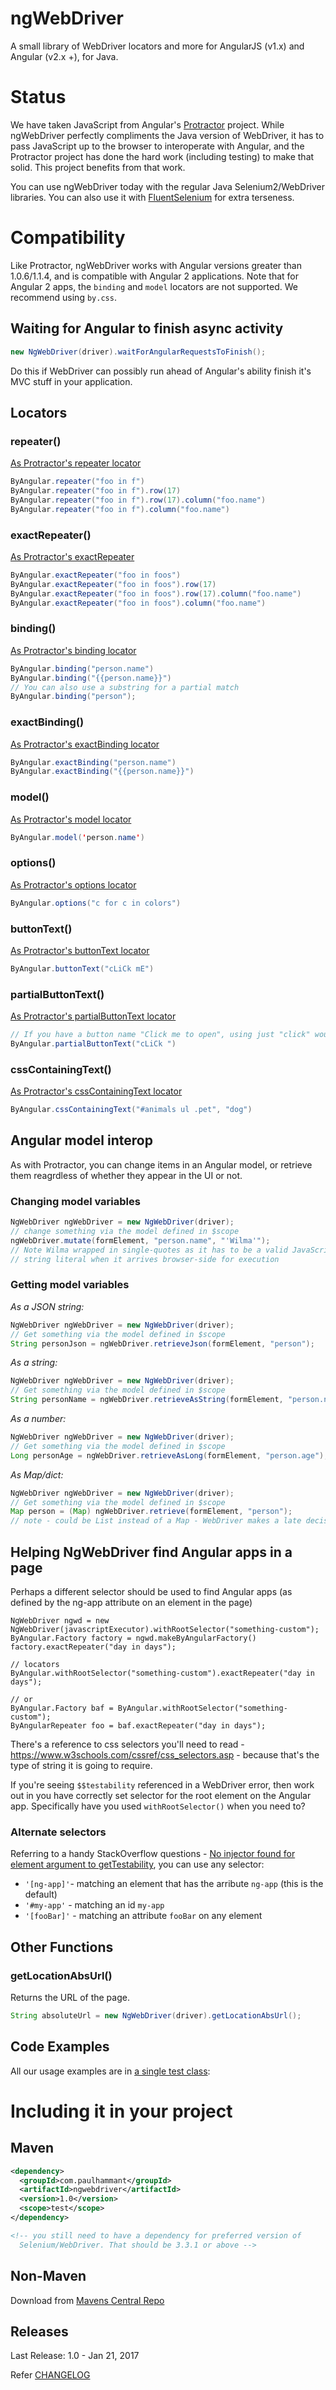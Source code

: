# ngWebDriver

A small library of WebDriver locators and more for AngularJS (v1.x) and Angular (v2.x +), for Java.

# Status

We have taken JavaScript from Angular's [Protractor](https://github.com/angular/protractor) project. While ngWebDriver perfectly
compliments the Java version of WebDriver, it has to pass JavaScript up to the browser to interoperate with Angular, and the
Protractor project has done the hard work (including testing) to make that solid. This project benefits from that work.

You can use ngWebDriver today with the regular Java Selenium2/WebDriver libraries. You can also use it with
[FluentSelenium](https://github.com/SeleniumHQ/fluent-selenium) for extra terseness.


# Compatibility

Like Protractor, ngWebDriver works with Angular versions greater than 1.0.6/1.1.4, and is compatible with Angular 2 applications. 
Note that for Angular 2 apps, the `binding` and `model` locators are not supported. We recommend using `by.css`.

## Waiting for Angular to finish async activity

```java
new NgWebDriver(driver).waitForAngularRequestsToFinish();
```

Do this if WebDriver can possibly run ahead of Angular's ability finish it's MVC stuff in your application.

## Locators

### repeater()

[As Protractor's repeater locator](https://angular.github.io/protractor/#/api?view=ProtractorBy.prototype.repeater)

```java
ByAngular.repeater("foo in f")
ByAngular.repeater("foo in f").row(17)
ByAngular.repeater("foo in f").row(17).column("foo.name")
ByAngular.repeater("foo in f").column("foo.name")
```

### exactRepeater()

[As Protractor's exactRepeater](https://angular.github.io/protractor/#/api?view=ProtractorBy.prototype.exactRepeater)

```java
ByAngular.exactRepeater("foo in foos")
ByAngular.exactRepeater("foo in foos").row(17)
ByAngular.exactRepeater("foo in foos").row(17).column("foo.name")
ByAngular.exactRepeater("foo in foos").column("foo.name")
```


### binding()

[As Protractor's binding locator](https://angular.github.io/protractor/#/api?view=ProtractorBy.prototype.binding)

```java
ByAngular.binding("person.name")
ByAngular.binding("{{person.name}}")
// You can also use a substring for a partial match
ByAngular.binding("person");

```

### exactBinding()

[As Protractor's exactBinding locator](https://angular.github.io/protractor/#/api?view=ProtractorBy.prototype.exactBinding)

```java
ByAngular.exactBinding("person.name")
ByAngular.exactBinding("{{person.name}}")
```

### model()

[As Protractor's model locator](https://angular.github.io/protractor/#/api?view=ProtractorBy.prototype.model)

```java
ByAngular.model('person.name')
```

### options()

[As Protractor's options locator](https://angular.github.io/protractor/#/api?view=ProtractorBy.prototype.options)

```java
ByAngular.options("c for c in colors")
```
### buttonText()

[As Protractor's buttonText locator](https://angular.github.io/protractor/#/api?view=ProtractorBy.prototype.buttonText)

```java
ByAngular.buttonText("cLiCk mE")
```

### partialButtonText()

[As Protractor's partialButtonText locator](https://angular.github.io/protractor/#/api?view=ProtractorBy.prototype.partialButtonText)

```java
// If you have a button name "Click me to open", using just "click" would do if you partialButtonText
ByAngular.partialButtonText("cLiCk ")
```


### cssContainingText()

[As Protractor's cssContainingText locator](https://angular.github.io/protractor/#/api?view=ProtractorBy.prototype.cssContainingText)

```java
ByAngular.cssContainingText("#animals ul .pet", "dog")
```

## Angular model interop

As with Protractor, you can change items in an Angular model, or retrieve them reagrdless of whether they appear in the UI or not.

### Changing model variables

```java
NgWebDriver ngWebDriver = new NgWebDriver(driver);
// change something via the model defined in $scope
ngWebDriver.mutate(formElement, "person.name", "'Wilma'");
// Note Wilma wrapped in single-quotes as it has to be a valid JavaScript
// string literal when it arrives browser-side for execution
```

### Getting model variables

*As a JSON string:*

```java
NgWebDriver ngWebDriver = new NgWebDriver(driver);
// Get something via the model defined in $scope
String personJson = ngWebDriver.retrieveJson(formElement, "person");
```

*As a string:*

```java
NgWebDriver ngWebDriver = new NgWebDriver(driver);
// Get something via the model defined in $scope
String personName = ngWebDriver.retrieveAsString(formElement, "person.name");
```

*As a number:*

```java
NgWebDriver ngWebDriver = new NgWebDriver(driver);
// Get something via the model defined in $scope
Long personAge = ngWebDriver.retrieveAsLong(formElement, "person.age");
```

*As Map/dict:*

```java
NgWebDriver ngWebDriver = new NgWebDriver(driver);
// Get something via the model defined in $scope
Map person = (Map) ngWebDriver.retrieve(formElement, "person");
// note - could be List instead of a Map - WebDriver makes a late decision on that
```

## Helping NgWebDriver find Angular apps in a page

Perhaps a different selector should be used to find Angular apps (as defined by the ng-app attribute on an element in the page)

```
NgWebDriver ngwd = new NgWebDriver(javascriptExecutor).withRootSelector("something-custom");
ByAngular.Factory factory = ngwd.makeByAngularFactory()
factory.exactRepeater("day in days");

// locators
ByAngular.withRootSelector("something-custom").exactRepeater("day in days");

// or
ByAngular.Factory baf = ByAngular.withRootSelector("something-custom");
ByAngularRepeater foo = baf.exactRepeater("day in days");
```

There's a reference to css selectors you'll need to read - https://www.w3schools.com/cssref/css_selectors.asp - because that's the type of string it is going to require.

If you're seeing `$$testability` referenced in a WebDriver error, then work out in you have correctly set selector for the root element on the Angular app. Specifically have you used `withRootSelector()` when you need to?

### Alternate selectors

Referring to a handy StackOverflow questions - [No injector found for element argument to getTestability](http://stackoverflow.com/questions/28040078/no-injector-found-for-element-argument-to-gettestability), you can use any selector:

* `'[ng-app]'`- matching an element that has the arribute `ng-app` (this is the default)
* `'#my-app'` - matching an id `my-app`
* `'[fooBar]'` - matching an attribute `fooBar` on any element

## Other Functions

### getLocationAbsUrl()

Returns the URL of the page.

```java
String absoluteUrl = new NgWebDriver(driver).getLocationAbsUrl();
```

## Code Examples

All our usage examples are in [a single test class](https://github.com/paul-hammant/ngWebDriver/blob/master/src/test/java/com/paulhammant/ngwebdriver/AngularAndWebDriverTest.java):


# Including it in your project

## Maven

```xml
<dependency>
  <groupId>com.paulhammant</groupId>
  <artifactId>ngwebdriver</artifactId>
  <version>1.0</version>
  <scope>test</scope>
</dependency>

<!-- you still need to have a dependency for preferred version of
  Selenium/WebDriver. That should be 3.3.1 or above -->
```

## Non-Maven

Download from [Mavens Central Repo](http://search.maven.org/#search%7Cga%7C1%7Ca%3A%22ngwebdriver%22)

## Releases

Last Release: 1.0 - Jan 21, 2017

Refer [CHANGELOG](./CHANGELOG.md)
